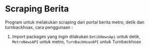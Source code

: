 # Scraping Berita
Program untuk melakukan scraping dari portal berita metro, detik dan turnbackhoax, cara penggunaan :
1. Import packages yang ingin dilakukan ```DetikNewsApi``` untuk detik, ```MetroNewsAPI``` untuk metro, ```TurnBackHoaxAPI``` untuk Turnbackhoax

